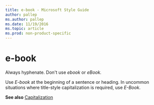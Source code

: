 ```yaml
---
title: e-book - Microsoft Style Guide
author: pallep
ms.author: pallep
ms.date: 11/19/2016
ms.topic: article
ms.prod: non-product-specific
---
```


# e-book

Always hyphenate. Don't use *ebook* or *eBook.*

Use *E-book* at the beginning of a sentence or heading. In uncommon situations where title-style capitalization is required, use *E-Book*.

**See also** [Capitalization](/style-guide/capitalization)
